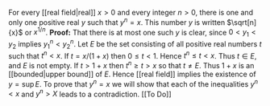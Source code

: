 For every [[real field|real]] $x>0$ and every integer $n>0$, there is one and only one positive real $y$ such that $y^n=x$. This number $y$ is written $\sqrt[n]{x}$ or $x^{1/n}$.
**Proof:** 
That there is at most one such $y$ is clear, since $0<y_1<y_2$ implies $y_1^n<y_2^n$.
Let $E$ be the set consisting of all positive real numbers $t$ such that $t^n<x$. If $t=x/(1+x)$ then $0\le t<1$. Hence $t^n\le t < x$. Thus $t\in E$, and $E$ is not empty.
If $t>1+x$ then $t^n\ge t>x$ so that $t\ne E$. Thus $1+x$ is an [[bounded|upper bound]] of $E$. Hence [[real field]] implies the existence of $y=\sup E$.
To prove that $y^n=x$ we will show that each of the inequalities $y^n<x$ and $y^n>X$ leads to a contradiction.
[[To Do]]
